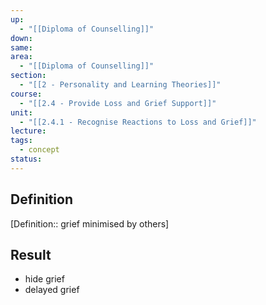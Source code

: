 ```yaml
---
up:
  - "[[Diploma of Counselling]]"
down: 
same: 
area:
  - "[[Diploma of Counselling]]"
section:
  - "[[2 - Personality and Learning Theories]]"
course:
  - "[[2.4 - Provide Loss and Grief Support]]"
unit:
  - "[[2.4.1 - Recognise Reactions to Loss and Grief]]"
lecture: 
tags:
  - concept
status:
---
```

## Definition

[Definition:: grief minimised by others]

## Result
- hide grief
- delayed grief